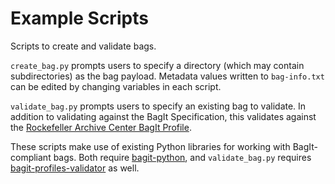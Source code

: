 # Example Scripts

Scripts to create and validate bags.

`create_bag.py` prompts users to specify a directory (which may contain subdirectories) as the bag payload. Metadata values written to `bag-info.txt` can be edited by changing variables in each script.

`validate_bag.py` prompts users to specify an existing bag to validate. In addition to validating against the BagIt Specification, this validates against the [Rockefeller Archive Center BagIt Profile](../organizational-bag-profile.json).

These scripts make use of existing Python libraries for working with BagIt-compliant bags. Both require [bagit-python](https://github.com/LibraryOfCongress/bagit-python), and `validate_bag.py` requires [bagit-profiles-validator](https://github.com/ruebot/bagit-profiles-validator) as well.
